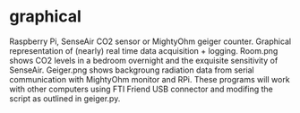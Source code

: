 # graphical
Raspberry Pi, SenseAir CO2 sensor or MightyOhm geiger counter. Graphical representation of (nearly) real time data acquisition + logging. Room.png shows CO2 levels in a bedroom overnight and the exquisite sensitivity of SenseAir. Geiger.png shows backgroung radiation data from serial communication with MightyOhm monitor and RPi. These programs will work with other computers using FTI Friend USB connector and modifing the script as outlined in geiger.py.
